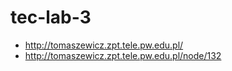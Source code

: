 tec-lab-3
=========

* http://tomaszewicz.zpt.tele.pw.edu.pl/
* http://tomaszewicz.zpt.tele.pw.edu.pl/node/132

